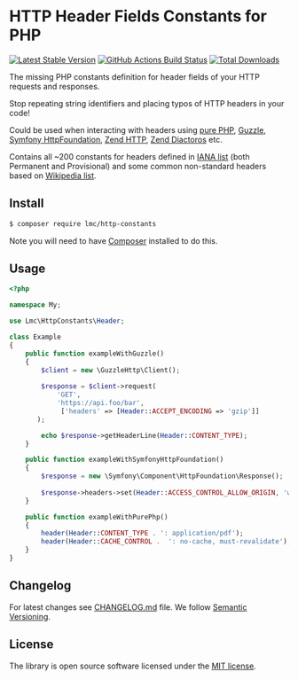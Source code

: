 # HTTP Header Fields Constants for PHP

[![Latest Stable Version](https://img.shields.io/packagist/v/lmc/http-constants.svg?style=flat-square)](https://packagist.org/packages/lmc/http-constants)
[![GitHub Actions Build Status](https://img.shields.io/github/workflow/status/lmc-eu/http-constants/Tests%20and%20linting.svg?style=flat-square)](https://github.com/lmc-eu/http-constants/actions)
[![Total Downloads](https://img.shields.io/packagist/dt/lmc/http-constants.svg?style=flat-square)](https://packagist.org/packages/lmc/http-constants)

The missing PHP constants definition for header fields of your HTTP requests and responses. 

Stop repeating string identifiers and placing typos of HTTP headers in your code!

Could be used when interacting with headers using [pure PHP], [Guzzle], [Symfony HttpFoundation], [Zend HTTP], [Zend Diactoros] etc.

Contains all ~200 constants for headers defined in [IANA list] (both Permanent and Provisional) and some common non-standard headers based on [Wikipedia list].

## Install

```sh
$ composer require lmc/http-constants
```

Note you will need to have [Composer](https://getcomposer.org/) installed to do this.

## Usage

```php
<?php

namespace My;

use Lmc\HttpConstants\Header;

class Example
{
    public function exampleWithGuzzle()
    {
        $client = new \GuzzleHttp\Client();
        
        $response = $client->request(
            'GET',
            'https://api.foo/bar',
             ['headers' => [Header::ACCEPT_ENCODING => 'gzip']]
       );

        echo $response->getHeaderLine(Header::CONTENT_TYPE);
    }

    public function exampleWithSymfonyHttpFoundation()
    {
        $response = new \Symfony\Component\HttpFoundation\Response();
            
        $response->headers->set(Header::ACCESS_CONTROL_ALLOW_ORIGIN, 'www.jobs.cz');
    }

    public function exampleWithPurePhp()
    {
        header(Header::CONTENT_TYPE . ': application/pdf');
        header(Header::CACHE_CONTROL .  ': no-cache, must-revalidate');
    }
}

```

## Changelog
For latest changes see [CHANGELOG.md](CHANGELOG.md) file. We follow [Semantic Versioning](http://semver.org/).

## License
The library is open source software licensed under the [MIT license](LICENCE.md).

[pure PHP]: http://php.net/manual/en/function.header.php
[Guzzle]: https://github.com/guzzle/guzzle
[Symfony HttpFoundation]: https://symfony.com/doc/current/components/http_foundation.html
[Zend HTTP]: https://zendframework.github.io/zend-http/
[Zend Diactoros]: https://zendframework.github.io/zend-diactoros/
[IANA list]: https://www.iana.org/assignments/message-headers/message-headers.xml
[Wikipedia list]: https://en.wikipedia.org/wiki/List_of_HTTP_header_fields
